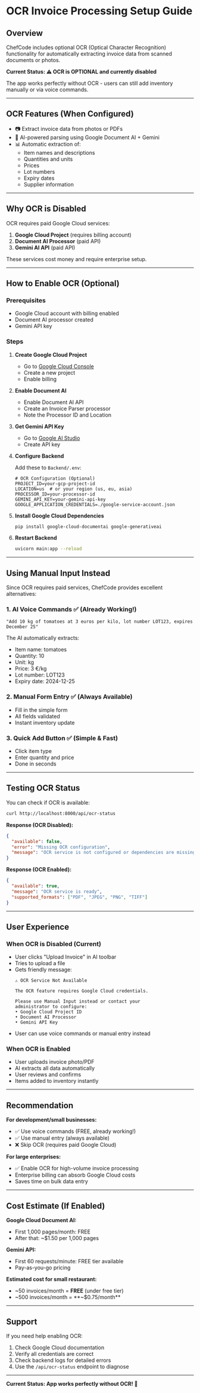 # OCR Invoice Processing Setup Guide

## Overview
ChefCode includes optional OCR (Optical Character Recognition) functionality for automatically extracting invoice data from scanned documents or photos.

**Current Status: ⚠️ OCR is OPTIONAL and currently disabled**

The app works perfectly without OCR - users can still add inventory manually or via voice commands.

---

## OCR Features (When Configured)
- 📷 Extract invoice data from photos or PDFs
- 🤖 AI-powered parsing using Google Document AI + Gemini
- 📊 Automatic extraction of:
  - Item names and descriptions
  - Quantities and units
  - Prices
  - Lot numbers
  - Expiry dates
  - Supplier information

---

## Why OCR is Disabled
OCR requires paid Google Cloud services:
1. **Google Cloud Project** (requires billing account)
2. **Document AI Processor** (paid API)
3. **Gemini AI API** (paid API)

These services cost money and require enterprise setup.

---

## How to Enable OCR (Optional)

### Prerequisites
- Google Cloud account with billing enabled
- Document AI processor created
- Gemini API key

### Steps

1. **Create Google Cloud Project**
   - Go to [Google Cloud Console](https://console.cloud.google.com/)
   - Create a new project
   - Enable billing

2. **Enable Document AI**
   - Enable Document AI API
   - Create an Invoice Parser processor
   - Note the Processor ID and Location

3. **Get Gemini API Key**
   - Go to [Google AI Studio](https://makersuite.google.com/app/apikey)
   - Create API key

4. **Configure Backend**
   
   Add these to `Backend/.env`:
   ```env
   # OCR Configuration (Optional)
   PROJECT_ID=your-gcp-project-id
   LOCATION=us  # or your region (us, eu, asia)
   PROCESSOR_ID=your-processor-id
   GEMINI_API_KEY=your-gemini-api-key
   GOOGLE_APPLICATION_CREDENTIALS=./google-service-account.json
   ```

5. **Install Google Cloud Dependencies**
   ```bash
   pip install google-cloud-documentai google-generativeai
   ```

6. **Restart Backend**
   ```bash
   uvicorn main:app --reload
   ```

---

## Using Manual Input Instead

Since OCR requires paid services, ChefCode provides excellent alternatives:

### 1. **AI Voice Commands** ✅ (Already Working!)
```
"Add 10 kg of tomatoes at 3 euros per kilo, lot number LOT123, expires December 25"
```
The AI automatically extracts:
- Item name: tomatoes
- Quantity: 10
- Unit: kg
- Price: 3 €/kg
- Lot number: LOT123
- Expiry date: 2024-12-25

### 2. **Manual Form Entry** ✅ (Always Available)
- Fill in the simple form
- All fields validated
- Instant inventory update

### 3. **Quick Add Button** ✅ (Simple & Fast)
- Click item type
- Enter quantity and price
- Done in seconds

---

## Testing OCR Status

You can check if OCR is available:

```bash
curl http://localhost:8000/api/ocr-status
```

**Response (OCR Disabled):**
```json
{
  "available": false,
  "error": "Missing OCR configuration",
  "message": "OCR service is not configured or dependencies are missing"
}
```

**Response (OCR Enabled):**
```json
{
  "available": true,
  "message": "OCR service is ready",
  "supported_formats": ["PDF", "JPEG", "PNG", "TIFF"]
}
```

---

## User Experience

### When OCR is Disabled (Current)
- User clicks "Upload Invoice" in AI toolbar
- Tries to upload a file
- Gets friendly message:
  ```
  ⚠️ OCR Service Not Available
  
  The OCR feature requires Google Cloud credentials.
  
  Please use Manual Input instead or contact your
  administrator to configure:
  • Google Cloud Project ID
  • Document AI Processor
  • Gemini API Key
  ```
- User can use voice commands or manual entry instead

### When OCR is Enabled
- User uploads invoice photo/PDF
- AI extracts all data automatically
- User reviews and confirms
- Items added to inventory instantly

---

## Recommendation

**For development/small businesses:**
- ✅ Use voice commands (FREE, already working!)
- ✅ Use manual entry (always available)
- ❌ Skip OCR (requires paid Google Cloud)

**For large enterprises:**
- ✅ Enable OCR for high-volume invoice processing
- Enterprise billing can absorb Google Cloud costs
- Saves time on bulk data entry

---

## Cost Estimate (If Enabled)

**Google Cloud Document AI:**
- First 1,000 pages/month: FREE
- After that: ~$1.50 per 1,000 pages

**Gemini API:**
- First 60 requests/minute: FREE tier available
- Pay-as-you-go pricing

**Estimated cost for small restaurant:**
- ~50 invoices/month = **FREE** (under free tier)
- ~500 invoices/month = **~$0.75/month**

---

## Support

If you need help enabling OCR:
1. Check Google Cloud documentation
2. Verify all credentials are correct
3. Check backend logs for detailed errors
4. Use the `/api/ocr-status` endpoint to diagnose

---

**Current Status: App works perfectly without OCR! 🎉**



